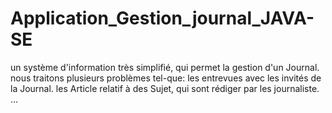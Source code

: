 # Application_Gestion_journal_JAVA-SE
un système d'information très simplifié, qui permet la gestion d'un Journal. nous traitons plusieurs problèmes tel-que: les entrevues avec les invités de la Journal. les Article relatif à des Sujet, qui sont rédiger par les journaliste. ...
